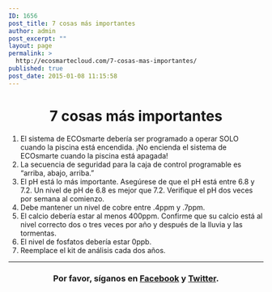 ```yaml
---
ID: 1656
post_title: 7 cosas más importantes
author: admin
post_excerpt: ""
layout: page
permalink: >
  http://ecosmartecloud.com/7-cosas-mas-importantes/
published: true
post_date: 2015-01-08 11:15:58
---
```

<!-- Standard text. Nothing special to comment -->
<h1 style="text-align: center">7 cosas más importantes</h1>
<ol>
	<li>El sistema de ECOsmarte debería ser programado a operar SOLO cuando la piscina está encendida. ¡No encienda el sistema de ECOsmarte cuando la piscina está apagada!</li>
	<li>La secuencia de seguridad para la caja de control programable es “arriba, abajo, arriba.”</li>
	<li>El pH está lo más importante. Asegúrese de que el pH está entre 6.8 y 7.2. Un nivel de pH de 6.8 es mejor que 7.2. Verifique el pH dos veces por semana al comienzo.</li>
	<li>Debe mantener un nivel de cobre entre .4ppm y .7ppm.</li>
	<li>El calcio debería estar al menos 400ppm. Confirme que su calcio está al nivel correcto dos o tres veces por año y después de la lluvia y las tormentas.</li>
	<li>El nivel de fosfatos debería estar 0ppb.</li>
	<li>Reemplace el kit de análisis cada dos años.</li>
</ol>

<hr />

<h3 style="text-align: center">Por favor, síganos en <a href="http://www.facebook.com/pages/ECOsmarte/260208241509?fref=ts%20" target="_blank">Facebook</a> y <a href="https://twitter.com/Ecosmarte2" target="_blank">Twitter</a>.</h3>